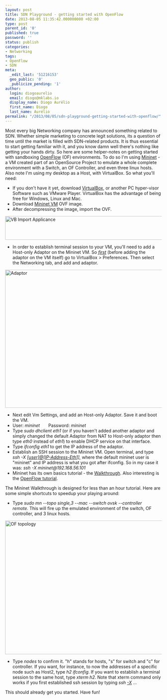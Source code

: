 ```yaml
---
layout: post
title: SDN Playground - getting started with OpenFlow
date: 2013-08-05 11:35:42.000000000 +02:00
type: post
parent_id: '0'
published: true
password: ''
status: publish
categories:
- Networking
tags:
- OpenFlow
- SDN
meta:
  _edit_last: '51216153'
  geo_public: '0'
  _publicize_pending: '1'
author:
  login: diogoaurelio
  email: diogo@mklabs.io
  display_name: Diogo Aurélio
  first_name: Diogo
  last_name: Aurélio
permalink: "/2013/08/05/sdn-playground-getting-started-with-openflow/"
---
```

Most every big Networking company has announced something related to SDN. Whether simple marketing to concrete legit solutions, its a question of time until the market is filled with SDN-related products. It is thus essential to start getting familiar with it, and you know damn well there's nothing like getting your hands dirty. So here are some helper-notes on getting started with sandboxing <a href="http://www.openflow.org/" target="_blank">OpenFlow</a> (OF) environments.
To do so I'm using <a href="http://mininet.org/" target="_blank">Mininet</a> - a VM created part of an OpenSource Project to emulate a whole complete environment with a Switch, an OF Controller, and even three linux hosts. Also note I'm using my desktop as a Host, with VirtualBox.
So what you'll need:
<ul>
<li>If you don't have it yet, download <a href="https://www.virtualbox.org/wiki/Downloads" target="_blank">VirtualBox</a>, or another PC hyper-visor Software such as VMware Player. VirtualBox has the advantage of being free for Windows, Linux and Mac.</li>
<li>Download <a href="https://github.com/mininet/mininet/downloads/" target="_blank">Mininet VM</a> OVF image.</li>
<li>After decompressing the image, import the OVF.</li>
</ul>
<a href="http://datacenternotes.files.wordpress.com/2013/08/vb-import-applicance.png"><img class="alignnone size-full wp-image-480" alt="VB Import Applicance" src="{{ site.baseurl }}/assets/2013/08/vb-import-applicance.png" width="584" height="76" /></a>
<ul>
<li>In order to establish terminal session to your VM, you'll need to add a Host-only Adaptor on the Mininet VM. So <em><span style="text-decoration:underline;">first</span></em> (before adding the adaptor on the VM itself) go to VirtualBox &gt; Preferences. Then select the Networking tab, and add and adaptor.</li>
</ul>
<a href="http://datacenternotes.files.wordpress.com/2013/08/adaptor.png"><img class="alignnone size-full wp-image-481" alt="Adaptor" src="{{ site.baseurl }}/assets/2013/08/adaptor.png" width="584" height="443" /></a>
<ul>
<li>Next edit Vm Settings, and add an Host-only Adaptor. Save it and boot the VM.</li>
<li>User: <em>mininet</em>       Password: <em>mininet</em></li>
<li>Type <em>sudo dhclient eth1</em> (or if you haven't added another adaptor and simply changed the default Adaptor from NAT to Host-only adaptor then type <em>eth0</em> instead of <em>eth1</em>) to enable DHCP service on that interface.</li>
<li>Type <em>ifconfig eth1</em> to get the IP address of the adaptor.</li>
<li>Establish an SSH session to the Mininet VM. Open terminal, and type <em>ssh -X [<span style="text-decoration:underline;">user]@[IP-Address-Eth1],</span> </em>where the default mininet user is "mininet" and IP address is what you got after ifconfig. So in my case it was: <em>ssh -X mininet@192.168.56.101</em></li>
<li>Mininet has its own basics tutorial - the <a href="http://mininet.org/walkthrough/" target="_blank">Walkthrough</a>. Also interesting is the <a href="http://www.openflow.org/wk/index.php/OpenFlow_Tutorial" target="_blank">OpenFlow tutorial</a>.</li>
</ul>
The Mininet Walkthrough is designed for less than an hour tutorial. Here are some simple shortcuts to speedup your playing around:
<ul>
<li>Type <em>sudo mn --topo single,3 --mac --switch ovsk --controller remote. </em>This will fire up the emulated environment of the switch, OF controller, and 3 linux hosts.</li>
</ul>
<a href="http://www.openflow.org/wk/index.php/OpenFlow_Tutorial" target="_blank"><img class="size-full wp-image-488 aligncenter" alt="OF topology" src="{{ site.baseurl }}/assets/2013/08/of-topology.png" width="584" height="429" /></a>
<ul>
<li>Type <em>nodes</em> to confirm it. "h" stands for hosts, "s" for switch and "c" for controller. If you want, for instance, to now the addresses of a specific node such as Host2, type <em>h2 ifconfig</em>. If you want to establish a terminal session to the same host, type <em>xterm h2</em>. Note that xterm command only works if you first established ssh session by typing <em>ssh <span style="text-decoration:underline;">-X</span> </em>...</li>
</ul>
This should already get you started.
Have fun!
